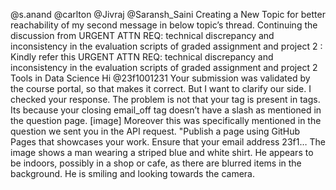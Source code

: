 @s.anand @carlton @Jivraj @Saransh_Saini Creating a New Topic for better reachability of my second message in below topic’s thread. Continuing the discussion from URGENT ATTN REQ: technical discrepancy and inconsistency in the evaluation scripts of graded assignment and project 2 :
Kindly refer this URGENT ATTN REQ: technical discrepancy and inconsistency in the evaluation scripts of graded assignment and project 2 Tools in Data Science Hi @23f1001231 Your submission was validated by the course portal, so that makes it correct. But I want to clarify our side. 
I checked your response. The problem is not that your tag is present in <a> tags. Its because your closing email_off tag doesn’t have a slash as mentioned in the question page. 
[image] 
Moreover this was specifically mentioned in the question we sent you in the API request. 
"Publish a page using GitHub Pages that showcases your work. Ensure that your email address 23f1…
The image shows a man wearing a striped blue and white shirt. He appears to be indoors, possibly in a shop or cafe, as there are blurred items in the background. He is smiling and looking towards the camera.

